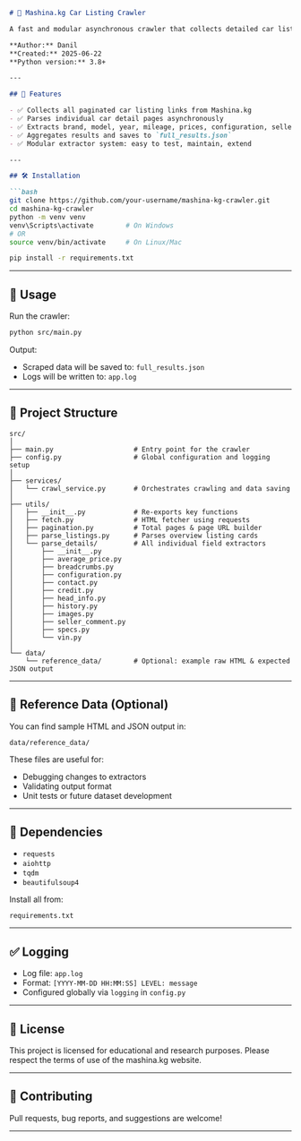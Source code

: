 ````markdown
# 🚗 Mashina.kg Car Listing Crawler

A fast and modular asynchronous crawler that collects detailed car listings from [m.mashina.kg](https://m.mashina.kg), extracts structured vehicle data, and saves it as JSON for further analysis or integration.

**Author:** Danil  
**Created:** 2025-06-22  
**Python version:** 3.8+

---

## 📌 Features

- ✅ Collects all paginated car listing links from Mashina.kg  
- ✅ Parses individual car detail pages asynchronously  
- ✅ Extracts brand, model, year, mileage, prices, configuration, seller info, VIN, etc.  
- ✅ Aggregates results and saves to `full_results.json`  
- ✅ Modular extractor system: easy to test, maintain, extend

---

## 🛠 Installation

```bash
git clone https://github.com/your-username/mashina-kg-crawler.git
cd mashina-kg-crawler
python -m venv venv
venv\Scripts\activate        # On Windows
# OR
source venv/bin/activate     # On Linux/Mac

pip install -r requirements.txt
````

---

## 🚀 Usage

Run the crawler:

```bash
python src/main.py
```

Output:

* Scraped data will be saved to:
  `full_results.json`
* Logs will be written to:
  `app.log`

---

## 📁 Project Structure

```
src/
│
├── main.py                    # Entry point for the crawler
├── config.py                  # Global configuration and logging setup
│
├── services/
│   └── crawl_service.py       # Orchestrates crawling and data saving
│
├── utils/
│   ├── __init__.py            # Re-exports key functions
│   ├── fetch.py               # HTML fetcher using requests
│   ├── pagination.py          # Total pages & page URL builder
│   ├── parse_listings.py      # Parses overview listing cards
│   └── parse_details/         # All individual field extractors
│       ├── __init__.py
│       ├── average_price.py
│       ├── breadcrumbs.py
│       ├── configuration.py
│       ├── contact.py
│       ├── credit.py
│       ├── head_info.py
│       ├── history.py
│       ├── images.py
│       ├── seller_comment.py
│       ├── specs.py
│       └── vin.py
│
└── data/
    └── reference_data/        # Optional: example raw HTML & expected JSON output
```

---

## 🧪 Reference Data (Optional)

You can find sample HTML and JSON output in:

```
data/reference_data/
```

These files are useful for:

* Debugging changes to extractors
* Validating output format
* Unit tests or future dataset development

---

## 🧩 Dependencies

* `requests`
* `aiohttp`
* `tqdm`
* `beautifulsoup4`

Install all from:

```
requirements.txt
```

---

## ✅ Logging

* Log file: `app.log`
* Format: `[YYYY-MM-DD HH:MM:SS] LEVEL: message`
* Configured globally via `logging` in `config.py`

---

## 📄 License

This project is licensed for educational and research purposes. Please respect the terms of use of the mashina.kg website.

---

## 🙌 Contributing

Pull requests, bug reports, and suggestions are welcome!

---
